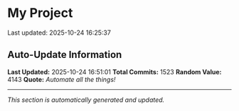 # My Project


Last updated: 2025-10-24 16:25:37


























































































































































































































































































































































































































































































































































































































































































































































































































































































































































































































































































































































































































































































































































































































































































































































































































































































































































































































































































































































































## Auto-Update Information

**Last Updated:** 2025-10-24 16:51:01
**Total Commits:** 1523
**Random Value:** 4143
**Quote:** _Automate all the things!_

---
_This section is automatically generated and updated._